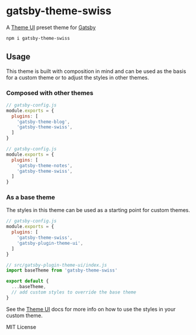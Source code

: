 
# gatsby-theme-swiss

A [Theme UI][] preset theme for [Gatsby][]

```sh
npm i gatsby-theme-swiss
```

## Usage

This theme is built with composition in mind and can be used as the basis for a custom theme or to adjust the styles in other themes.

### Composed with other themes

```js
// gatsby-config.js
module.exports = {
  plugins: [
    'gatsby-theme-blog',
    'gatsby-theme-swiss',
  ]
}
```

```js
// gatsby-config.js
module.exports = {
  plugins: [
    'gatsby-theme-notes',
    'gatsby-theme-swiss',
  ]
}
```

### As a base theme

The styles in this theme can be used as a starting point for custom themes.

```js
// gatsby-config.js
module.exports = {
  plugins: [
    'gatsby-theme-swiss',
    'gatsby-plugin-theme-ui',
  ]
}
```

```js
// src/gatsby-plugin-theme-ui/index.js
import baseTheme from 'gatsby-theme-swiss'

export default {
  ...baseTheme,
  // add custom styles to override the base theme
}
```

See the [Theme UI][] docs for more info on how to use the styles in your custom theme.

MIT License

[gatsby]: https://gatsbyjs.org
[theme ui]: https://theme-ui.com
